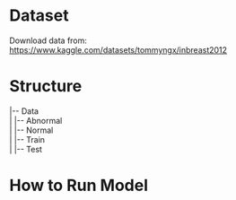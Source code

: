 # Dataset
Download data from: https://www.kaggle.com/datasets/tommyngx/inbreast2012

# Structure  
|-- Data  
|   |-- Abnormal  
|   |-- Normal  
|       |-- Train  
|       |-- Test  

# How to Run Model
